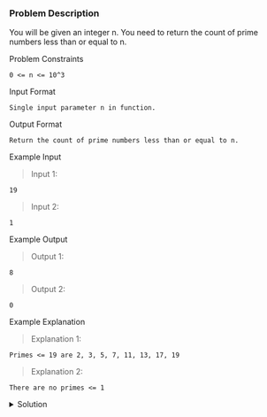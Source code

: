 ### Problem Description
You will be given an integer n. You need to return the count of prime numbers less than or equal to n.

Problem Constraints
```
0 <= n <= 10^3
```

Input Format
```
Single input parameter n in function.
```

Output Format
```
Return the count of prime numbers less than or equal to n.
```

Example Input

>Input 1:
```
19
```

>Input 2:
```
1
```

Example Output

>Output 1:
```
8
```

>Output 2:
```
0
```

Example Explanation

>Explanation 1:
```
Primes <= 19 are 2, 3, 5, 7, 11, 13, 17, 19
```

>Explanation 2:
```
There are no primes <= 1
```

<details>
  <summary>Solution</summary>
    Solution is not yet added!
    